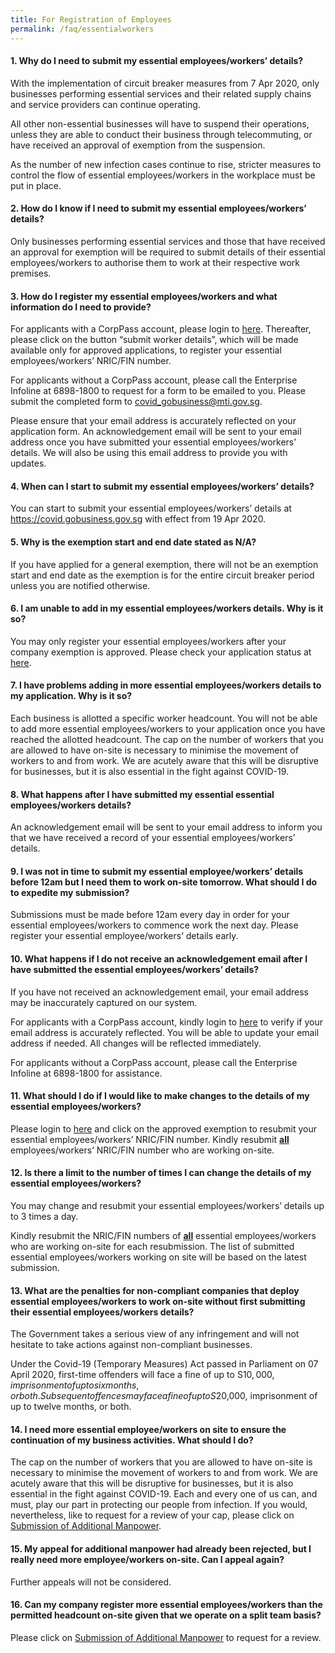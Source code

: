 ```yaml
---
title: For Registration of Employees
permalink: /faq/essentialworkers
---
```


#### **1. Why do I need to submit my essential employees/workers’ details?**
With the implementation of circuit breaker measures from 7 Apr 2020, only businesses performing essential services and their related supply chains and service providers can continue operating.

All other non-essential businesses will have to suspend their operations, unless they are able to conduct their business through telecommuting, or have received an approval of exemption from the suspension.

As the number of new infection cases continue to rise, stricter measures to control the flow of essential employees/workers in the workplace must be put in place.

#### **2. How do I know if I need to submit my essential employees/workers’ details?**
Only businesses performing essential services and those that have received an approval for exemption will be required to submit details of their essential employees/workers to authorise them to work at their respective work premises.

#### **3. How do I register my essential employees/workers and what information do I need to provide?**
For applicants with a CorpPass account, please login to <a href="https://www.gobusiness.gov.sg/exemptions" target="_blank">here</a>. Thereafter, please click on the button “submit worker details”, which will be made available only for approved applications, to register your essential employees/workers’ NRIC/FIN number. 

For applicants without a CorpPass account, please call the Enterprise Infoline at 6898-1800 to request for a form to be emailed to you. Please submit the completed form to covid_gobusiness@mti.gov.sg.

Please ensure that your email address is accurately reflected on your application form. An acknowledgement email will be sent to your email address once you have submitted your essential employees/workers’ details. We will also be using this email address to provide you with updates.

#### **4. When can I start to submit my essential employees/workers’ details?**
You can start to submit your essential employees/workers’ details at <a href="https://covid.gobusiness.gov.sg" target="_blank">https://covid.gobusiness.gov.sg</a> with effect from 19 Apr 2020. 

#### **5. Why is the exemption start and end date stated as N/A?**
If you have applied for a general exemption, there will not be an exemption start and end date as the exemption is for the entire circuit breaker period unless you are notified otherwise.

#### **6. I am unable to add in my essential employees/workers details. Why is it so?**
You may only register your essential employees/workers after your company exemption is approved. Please check your application status at <a href="https://www.gobusiness.gov.sg/exemptions" target="_blank">here</a>. 

#### **7. I have problems adding in more essential employees/workers details to my application. Why is it so?**
Each business is allotted a specific worker headcount. You will not be able to add more essential employees/workers to your application once you have reached the allotted headcount. The cap on the number of workers that you are allowed to have on-site is necessary to minimise the movement of workers to and from work.  We are acutely aware that this will be disruptive for businesses, but it is also essential in the fight against COVID-19.

#### **8. What happens after I have submitted my essential essential employees/workers details?**
An acknowledgement email will be sent to your email address to inform you that we have received a record of your essential employees/workers’ details.

#### **9. I was not in time to submit my essential employee/workers’ details before 12am but I need them to work on-site tomorrow. What should I do to expedite my submission?**
Submissions must be made before 12am every day in order for your essential employees/workers to commence work the next day. Please register your essential employee/workers’ details early.

#### **10. What happens if I do not receive an acknowledgement email after I have submitted the essential employees/workers’ details?**
If you have not received an acknowledgement email, your email address may be inaccurately captured on our system.

For applicants with a CorpPass account, kindly login to <a href="https://www.gobusiness.gov.sg/exemptions" target="_blank">here</a> to verify if your email address is accurately reflected. You will be able to update your email address if needed. All changes will be reflected immediately.

For applicants without a CorpPass account, please call the Enterprise Infoline at 6898-1800 for assistance.

#### **11. What should I do if I would like to make changes to the details of my essential employees/workers?**
Please login to <a href="https://www.gobusiness.gov.sg/exemptions" target="_blank">here</a> and click on the approved exemption to resubmit your essential employees/workers’ NRIC/FIN number. Kindly resubmit **<ins>all</ins>** employees/workers’ NRIC/FIN number who are working on-site.

#### **12. Is there a limit to the number of times I can change the details of my essential employees/workers?**
You may change and resubmit your essential employees/workers’ details up to 3 times a day.

Kindly resubmit the NRIC/FIN numbers of **<ins>all</ins>** essential employees/workers who are working on-site for each resubmission. The list of submitted essential employees/workers working on site will be based on the latest submission.

#### **13. What are the penalties for non-compliant companies that deploy essential employees/workers to work on-site without first submitting their essential employees/workers details?**
The Government takes a serious view of any infringement and will not hesitate to take actions against non-compliant businesses.

Under the Covid-19 (Temporary Measures) Act passed in Parliament on 07 April 2020, first-time offenders will face a fine of up to S$10,000, imprisonment of up to six months, or both. Subsequent offences may face a fine of up to S$20,000, imprisonment of up to twelve months, or both.

#### **14. I need more essential employee/workers on site to ensure the continuation of my business activities. What should I do?**
The cap on the number of workers that you are allowed to have on-site is necessary to minimise the movement of workers to and from work.  We are acutely aware that this will be disruptive for businesses, but it is also essential in the fight against COVID-19. Each and every one of us can, and must, play our part in protecting our people from infection. If you would, nevertheless, like to request for a review of your cap, please click on <a href="https://www.gobusiness.gov.sg/exemptions" target="_blank">Submission of Additional Manpower</a>.

#### **15. My appeal for additional manpower had already been rejected, but I really need more employee/workers on-site. Can I appeal again?**
Further appeals will not be considered.

#### **16. Can my company register more essential employees/workers than the permitted headcount on-site given that we operate on a split team basis?**
Please click on <a href="https://www.gobusiness.gov.sg/exemptions" target="_blank">Submission of Additional Manpower</a> to request for a review.
